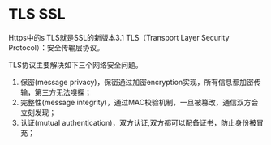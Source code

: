 # TLS SSL
Https中的s
TLS就是SSL的新版本3.1
TLS（Transport Layer Security Protocol）：安全传输层协议。

TLS协议主要解决如下三个网络安全问题。

1. 保密(message privacy)，保密通过加密encryption实现，所有信息都加密传输，第三方无法嗅探；
2. 完整性(message integrity)，通过MAC校验机制，一旦被篡改，通信双方会立刻发现；
3. 认证(mutual authentication)，双方认证,双方都可以配备证书，防止身份被冒充；

